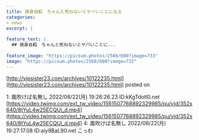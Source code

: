 ```yaml
---
title: 焼身自殺　ちゃんと死ねないとヤバいことになる
categories:
- news
excerpt: |
  
feature_text: |
  ## 焼身自殺　ちゃんと死ねないとヤバいことに...
  
feature_image: "https://picsum.photos/2560/600?image=733"
image: "https://picsum.photos/2560/600?image=733"
---
```


[http://vipsister23.com/archives/10122235.html](http://vipsister23.com/archives/10122235.html)
posted on 

<!--more-->

1: 風吹けば名無し 2022/08/22(月) 19:26:26.23 ID:kKgTdotl0.net [https://video.twimg.com/ext_tw_video/1561507768892329985/pu/vid/352x640/8tYuL4w25ECQUi_d.mp4](https://video.twimg.com/ext_tw_video/1561507768892329985/pu/vid/352x640/8tYuL4w25ECQUi_d.mp4) 4: 風吹けば名無し 2022/08/22(月) 19:27:17.08 ID:aiy9BaL90.net こっわ

